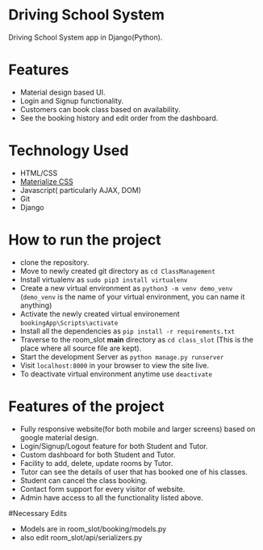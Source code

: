 # Driving School System
Driving School System app in Django(Python).

# Features
- Material design based UI.
- Login and Signup functionality.
- Customers can book class based on availability.
- See the booking history and edit order from the dashboard.

# Technology Used
 - HTML/CSS
 - [Materialize CSS](archives.materializecss.com/0.100.2)
 - Javascript( particularly AJAX, DOM)
 - Git
 - Django
# How to run the project
 - clone the repository.
 - Move to newly created git directory as `cd ClassManagement`
 - Install virtualenv as `sudo pip3 install virtualenv`
 - Create a new virtual environment as `python3 -m venv demo_venv` (`demo_venv` is the name of your virtual environment, you can name it anything)
 - Activate the newly created virtual environement `bookingApp\Scripts\activate`
 - Install all the dependencies as `pip install -r requirements.txt`
 - Traverse to the room_slot **main** directory as `cd class_slot` (This is the place where all source file are kept).
 - Start the development Server as `python manage.py runserver`
 - Visit `localhost:8000` in your browser to view the site live.
 - To deactivate virtual environment anytime use `deactivate`
# Features of the project
 - Fully responsive website(for both mobile and larger screens) based on google material design.
 - Login/Signup/Logout feature for both Student and Tutor.
 - Custom dashboard for both Student and Tutor.
 - Facility to add, delete, update rooms by Tutor.
 - Tutor can see the details of user that has booked one of his classes.
 - Student can cancel the class booking.
 - Contact form support for every visitor of website.
 - Admin have access to all the functionality listed above.

#Necessary Edits
- Models are in room_slot/booking/models.py
- also edit room_slot/api/serializers.py
 
